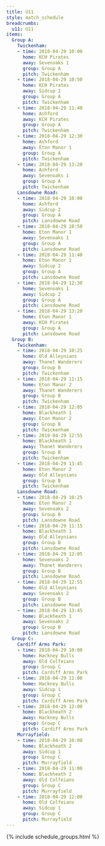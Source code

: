 ```yaml
---
title: U11
style: match_schedule
breadcrumbs:
  u11: U11
items:
  Group A:
    Twickenham:
    - time: 2018-04-29 10:00
      home: KCH Pirates
      away: Sevenoaks 1
      group: Group A
      pitch: Twickenham
    - time: 2018-04-29 10:50
      home: KCH Pirates
      away: Sidcup 2
      group: Group A
      pitch: Twickenham
    - time: 2018-04-29 11:40
      home: Ashford
      away: KCH Pirates
      group: Group A
      pitch: Twickenham
    - time: 2018-04-29 12:30
      home: Ashford
      away: Eton Manor 1
      group: Group A
      pitch: Twickenham
    - time: 2018-04-29 13:20
      home: Ashford
      away: Sevenoaks 1
      group: Group A
      pitch: Twickenham
    Lansdowne Road:
    - time: 2018-04-29 10:00
      home: Ashford
      away: Sidcup 2
      group: Group A
      pitch: Lansdowne Road
    - time: 2018-04-29 10:50
      home: Eton Manor 1
      away: Sevenoaks 1
      group: Group A
      pitch: Lansdowne Road
    - time: 2018-04-29 11:40
      home: Eton Manor 1
      away: Sidcup 2
      group: Group A
      pitch: Lansdowne Road
    - time: 2018-04-29 12:30
      home: Sevenoaks 1
      away: Sidcup 2
      group: Group A
      pitch: Lansdowne Road
    - time: 2018-04-29 13:20
      home: Eton Manor 1
      away: KCH Pirates
      group: Group A
      pitch: Lansdowne Road
  Group B:
    Twickenham:
    - time: 2018-04-29 10:25
      home: Old Alleynians
      away: Thanet Wanderers
      group: Group B
      pitch: Twickenham
    - time: 2018-04-29 11:15
      home: Eton Manor 2
      away: Thanet Wanderers
      group: Group B
      pitch: Twickenham
    - time: 2018-04-29 12:05
      home: Blackheath 1
      away: Eton Manor 2
      group: Group B
      pitch: Twickenham
    - time: 2018-04-29 12:55
      home: Blackheath 1
      away: Thanet Wanderers
      group: Group B
      pitch: Twickenham
    - time: 2018-04-29 13:45
      home: Eton Manor 2
      away: Old Alleynians
      group: Group B
      pitch: Twickenham
    Lansdowne Road:
    - time: 2018-04-29 10:25
      home: Eton Manor 2
      away: Sevenoaks 2
      group: Group B
      pitch: Lansdowne Road
    - time: 2018-04-29 11:15
      home: Blackheath 1
      away: Old Alleynians
      group: Group B
      pitch: Lansdowne Road
    - time: 2018-04-29 12:05
      home: Sevenoaks 2
      away: Thanet Wanderers
      group: Group B
      pitch: Lansdowne Road
    - time: 2018-04-29 12:55
      home: Old Alleynians
      away: Sevenoaks 2
      group: Group B
      pitch: Lansdowne Road
    - time: 2018-04-29 13:45
      home: Blackheath 1
      away: Sevenoaks 2
      group: Group B
      pitch: Lansdowne Road
  Group C:
    Cardiff Arms Park:
    - time: 2018-04-29 10:00
      home: Hackney Bulls
      away: Old Colfeians
      group: Group C
      pitch: Cardiff Arms Park
    - time: 2018-04-29 11:00
      home: Hackney Bulls
      away: Sidcup 1
      group: Group C
      pitch: Cardiff Arms Park
    - time: 2018-04-29 12:00
      home: Blackheath 2
      away: Hackney Bulls
      group: Group C
      pitch: Cardiff Arms Park
    Murrayfield:
    - time: 2018-04-29 10:00
      home: Blackheath 2
      away: Sidcup 1
      group: Group C
      pitch: Murrayfield
    - time: 2018-04-29 11:00
      home: Blackheath 2
      away: Old Colfeians
      group: Group C
      pitch: Murrayfield
    - time: 2018-04-29 12:00
      home: Old Colfeians
      away: Sidcup 1
      group: Group C
      pitch: Murrayfield
---
```


{% include schedule_groups.html %}
